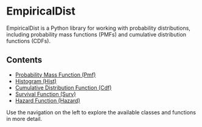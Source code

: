 # EmpiricalDist

EmpiricalDist is a Python library for working with probability distributions, including probability mass functions (PMFs) and cumulative distribution functions (CDFs).

## Contents

- [Probability Mass Function (Pmf)](pmf.md)
- [Histogram (Hist)](hist.md)
- [Cumulative Distribution Function (Cdf)](cdf.md)
- [Survival Function (Surv)](surv.md)
- [Hazard Function (Hazard)](hazard.md)

Use the navigation on the left to explore the available classes and functions in more detail.
